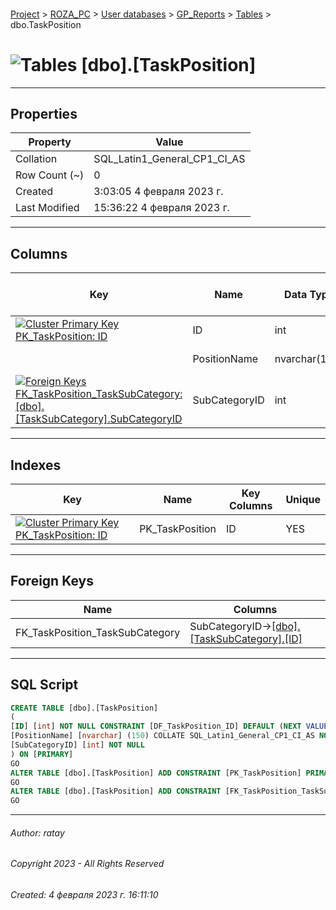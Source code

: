 #### 

[Project](../../../../index.md) > [ROZA_PC](../../../index.md) > [User databases](../../index.md) > [GP_Reports](../index.md) > [Tables](Tables.md) > dbo.TaskPosition

# ![Tables](../../../../Images/Table32.png) [dbo].[TaskPosition]

---

## <a name="#properties"></a>Properties

| Property | Value |
|---|---|
| Collation | SQL_Latin1_General_CP1_CI_AS |
| Row Count (~) | 0 |
| Created | 3:03:05 4 февраля 2023 г. |
| Last Modified | 15:36:22 4 февраля 2023 г. |


---

## <a name="#columns"></a>Columns

| Key | Name | Data Type | Max Length (Bytes) | Nullability | Default |
|---|---|---|---|---|---|
| [![Cluster Primary Key PK_TaskPosition: ID](../../../../Images/pkcluster.png)](#indexes) | ID | int | 4 | NOT NULL | (NEXT VALUE FOR [TaskPosition_seq]) |
|  | PositionName | nvarchar(150) | 300 | NOT NULL |  |
| [![Foreign Keys FK_TaskPosition_TaskSubCategory: [dbo].[TaskSubCategory].SubCategoryID](../../../../Images/fk.png)](#foreignkeys) | SubCategoryID | int | 4 | NOT NULL |  |


---

## <a name="#indexes"></a>Indexes

| Key | Name | Key Columns | Unique |
|---|---|---|---|
| [![Cluster Primary Key PK_TaskPosition: ID](../../../../Images/pkcluster.png)](#indexes) | PK_TaskPosition | ID | YES |


---

## <a name="#foreignkeys"></a>Foreign Keys

| Name | Columns |
|---|---|
| FK_TaskPosition_TaskSubCategory | SubCategoryID->[[dbo].[TaskSubCategory].[ID]](dbo_TaskSubCategory.md) |


---

## <a name="#sqlscript"></a>SQL Script

```sql
CREATE TABLE [dbo].[TaskPosition]
(
[ID] [int] NOT NULL CONSTRAINT [DF_TaskPosition_ID] DEFAULT (NEXT VALUE FOR [TaskPosition_seq]),
[PositionName] [nvarchar] (150) COLLATE SQL_Latin1_General_CP1_CI_AS NOT NULL,
[SubCategoryID] [int] NOT NULL
) ON [PRIMARY]
GO
ALTER TABLE [dbo].[TaskPosition] ADD CONSTRAINT [PK_TaskPosition] PRIMARY KEY CLUSTERED ([ID]) ON [PRIMARY]
GO
ALTER TABLE [dbo].[TaskPosition] ADD CONSTRAINT [FK_TaskPosition_TaskSubCategory] FOREIGN KEY ([SubCategoryID]) REFERENCES [dbo].[TaskSubCategory] ([ID])
GO

```


---

###### Author:  ratay

###### Copyright 2023 - All Rights Reserved

###### Created: 4 февраля 2023 г. 16:11:10

